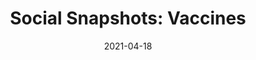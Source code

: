 ---
title: "Social Snapshots: Vaccines"
show_title_on_cover: false
date: "2021-04-18"
version: 4
volume: 1
issue: 1
category: "Social Snapshots"
format: "comic-strip-v2022_2"
synopsis: "Zeanne teaches Zene how to remain calm during vaccines."
---